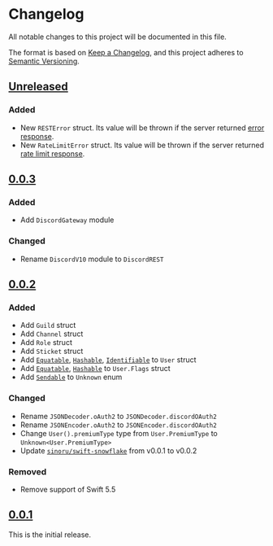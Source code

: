 # Changelog
All notable changes to this project will be documented in this file.

The format is based on [Keep a Changelog](https://keepachangelog.com/en/1.0.0/),
and this project adheres to [Semantic Versioning](https://semver.org/spec/v2.0.0.html).

## [Unreleased]

### Added

- New `RESTError` struct. Its value will be thrown if the server returned [error response](https://discord.com/developers/docs/reference#error-messages).
- New `RateLimitError` struct. Its value will be thrown if the server returned [rate limit response](https://discord.com/developers/docs/topics/rate-limits#exceeding-a-rate-limit-rate-limit-response-structure).

## [0.0.3]
### Added
- Add `DiscordGateway` module

### Changed
- Rename `DiscordV10` module to `DiscordREST`

## [0.0.2]
### Added
- Add `Guild` struct
- Add `Channel` struct
- Add `Role` struct
- Add `Sticket` struct
- Add [`Equatable`](https://developer.apple.com/documentation/swift/equatable), [`Hashable`](https://developer.apple.com/documentation/swift/hashable), [`Identifiable`](https://developer.apple.com/documentation/swift/identifiable) to `User` struct
- Add [`Equatable`](https://developer.apple.com/documentation/swift/equatable), [`Hashable`](https://developer.apple.com/documentation/swift/hashable) to `User.Flags` struct
- Add [`Sendable`](https://developer.apple.com/documentation/swift/sendable) to `Unknown` enum

### Changed
- Rename `JSONDecoder.oAuth2` to `JSONDecoder.discordOAuth2`
- Rename `JSONEncoder.oAuth2` to `JSONEncoder.discordOAuth2`
- Change `User().premiumType` type from `User.PremiumType` to `Unknown<User.PremiumType>`
- Update [`sinoru/swift-snowflake`](https://github.com/sinoru/swift-snowflake/compare/v0.0.1...v0.0.2) from v0.0.1 to v0.0.2

### Removed
- Remove support of Swift 5.5

## [0.0.1]
This is the initial release.

[Unreleased]: https://github.com/swift-discord/swift-discord/compare/v0.0.3...HEAD
[0.0.3]: https://github.com/swift-discord/swift-discord/compare/v0.0.2...v0.0.3
[0.0.2]: https://github.com/swift-discord/swift-discord/compare/v0.0.1...v0.0.2
[0.0.1]: https://github.com/swift-discord/swift-discord/releases/tag/v0.0.1
